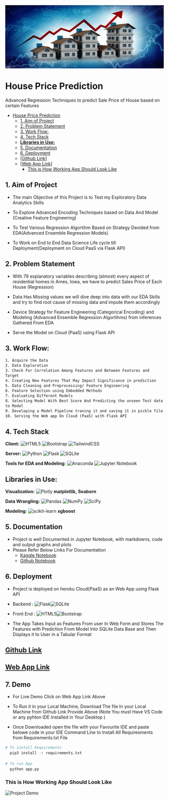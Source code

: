 <img src="https://github.com/DhirendraSrivastav007/Data-Science-Projects/blob/master/House%20Price%20Prediction/Flask%20API/static/house_price_mage.jpeg" align="center" height="200" width = "800" >


# House Price Prediction

Advanced Regression Techniques to predict Sale Price of House based on certain Features




- [House Price Prediction](#house-price-prediction)
  * [1. Aim of Project](#1-aim-of-project)
  * [2. Problem Statement](#2-problem-statement)
  * [3.  Work Flow:](#3--work-flow-)
  * [4. Tech Stack](#4-tech-stack)
  * [**Libraries in Use:**](#--libraries-in-use---)
  * [5. Documentation](#5-documentation)
  * [6. Deployment](#6-deployment)
  * [[Github Link](https://github.com/DhirendraSrivastav007/House-Price-Prediction-Deployment)]
  * [[Web App Link](https://house-price-prediction-dploy.herokuapp.com/)]
    + [This is How Working App Should Look Like](#this-is-how-working-app-should-look-like)





## 1. Aim of Project

- The main Objective of this Project is to Test my Exploratory Data Analytics Skills 

- To Explore Advanced  Encoding Techniques based on Data And Model (Creative Feature Engineering)

- To Test Various Regression Algortihm Based on Strategy Devided from EDA(Advanced Ensemble Regression Models)

- To Work on End to End Data Science Life cycle till Deployment(Deployment on Cloud PaaS via Flask API)



## 2. Problem Statement

- With 79 explanatory variables describing (almost) every aspect of residential homes in Ames, Iowa, we have to predict Sales Price of Each House (Regression)

- Data Has Missing values we will dive deep into data with our EDA Skills and try to find root cause of missing data and impute them accordingly

- Device Strategy for Feature Engineering (Categorical Encoding) and Modeling (Advanced Ensemble Regression Algortihms) from inferences Gathered From EDA

- Serve the Model on Cloud (PaaS) using Flask API





## 3.  Work Flow:

    1. Acquire the Data
    2. Data Exploration
    3. Check For Correlation Among Features and Between Features and Target
    4. Creating New Features That May Impact Significance in prediction
    5. Data Cleaning and Preprocessing/ Feature Engineering
    6. Feature Selection using Embedded Methods
    7. Evaluating Different Models
    8. Selecting Model With Best Score And Predicting the unseen Test data to Model
    9. Developing a Model Pipeline traning it and saving it in pickle file
    10. Serving the Web app On Cloud (PaaS) with Flask API
    
    
    
    
    
## 4. Tech Stack

**Client:** ![HTML5](https://img.shields.io/badge/html5-%23E34F26.svg?style=for-the-badge&logo=html5&logoColor=white) ![Bootstrap](https://img.shields.io/badge/bootstrap-%23563D7C.svg?style=for-the-badge&logo=bootstrap&logoColor=white)	![TailwindCSS](https://img.shields.io/badge/tailwindcss-%2338B2AC.svg?style=for-the-badge&logo=tailwind-css&logoColor=white)

**Server:** ![Python](https://img.shields.io/badge/python-3670A0?style=for-the-badge&logo=python&logoColor=ffdd54) ![Flask](https://img.shields.io/badge/flask-%23000.svg?style=for-the-badge&logo=flask&logoColor=white) ![SQLite](https://img.shields.io/badge/sqlite-%2307405e.svg?style=for-the-badge&logo=sqlite&logoColor=white)

**Tools for EDA and Modeling:** ![Anaconda](https://img.shields.io/badge/Anaconda-%2344A833.svg?style=for-the-badge&logo=anaconda&logoColor=white) ![Jupyter Notebook](https://img.shields.io/badge/jupyter-%23FA0F00.svg?style=for-the-badge&logo=jupyter&logoColor=white)


## **Libraries in Use:**

**Visualization:** ![Plotly](https://img.shields.io/badge/Plotly-%233F4F75.svg?style=for-the-badge&logo=plotly&logoColor=white) **matplotlib,** **Seaborn**

**Data Wrangling:** ![Pandas](https://img.shields.io/badge/pandas-%23150458.svg?style=for-the-badge&logo=pandas&logoColor=white) ![NumPy](https://img.shields.io/badge/numpy-%23013243.svg?style=for-the-badge&logo=numpy&logoColor=white) ![SciPy](https://img.shields.io/badge/SciPy-%230C55A5.svg?style=for-the-badge&logo=scipy&logoColor=%white)

**Modeling:** ![scikit-learn](https://img.shields.io/badge/scikit--learn-%23F7931E.svg?style=for-the-badge&logo=scikit-learn&logoColor=white)
**xgboost**




## 5. Documentation
- Project is well Documented in Jupyter Notebook, with markdowns, code and output graphs and plots
- Please Refer Below Links For Documentation
    - [Kaggle Notebook](https://www.kaggle.com/jaysrivastav/xgb-gpu-with-optuna-and-kfold-house-price-predict)
    - [Github Notebook](https://github.com/DhirendraSrivastav007/Data-Science-Projects/tree/master/House%20Price%20Prediction)




## 6. Deployment

- Project is deployed on heroku Cloud(PaaS) as an Web App using Flask API
- Backend : ![Flask](https://img.shields.io/badge/flask-%23000.svg?style=for-the-badge&logo=flask&logoColor=white)![SQLite](https://img.shields.io/badge/sqlite-%2307405e.svg?style=for-the-badge&logo=sqlite&logoColor=white)

- Front End : ![HTML5](https://img.shields.io/badge/html5-%23E34F26.svg?style=for-the-badge&logo=html5&logoColor=white)![Bootstrap](https://img.shields.io/badge/bootstrap-%23563D7C.svg?style=for-the-badge&logo=bootstrap&logoColor=white)

- The App Takes Input as Features From user In Web Form and Stores The Features with Prediction From Model Into SQLite Data Base and Then Displays it to User in a Tabular Format

## [Github Link](https://github.com/DhirendraSrivastav007/House-Price-Prediction-Deployment)

## [Web App Link](https://house-price-prediction-dploy.herokuapp.com/)





## 7.  Demo

- For Live Demo Click on Web App Link Above 

- To Run it in your Local Machine, Download The file In your Local Machine from Github Link Provide Above (Note You must Have VS Code or any pyhton IDE Installed in Your Desktop )
- Once Downloaded open the file with your Favourite IDE and paste belowe code in your IDE Command Line to Install All Requiresments from Requirements.txt File 

```bash
# To install Requirements
  pip3 install -r requirements.txt

# To run App
  python app.py
```


### This is How Working App Should Look Like

![Project Demo](https://github.com/DhirendraSrivastav007/Data-Science-Projects/blob/master/House%20Price%20Prediction/Flask%20API/static/Project_Demo.gif)



